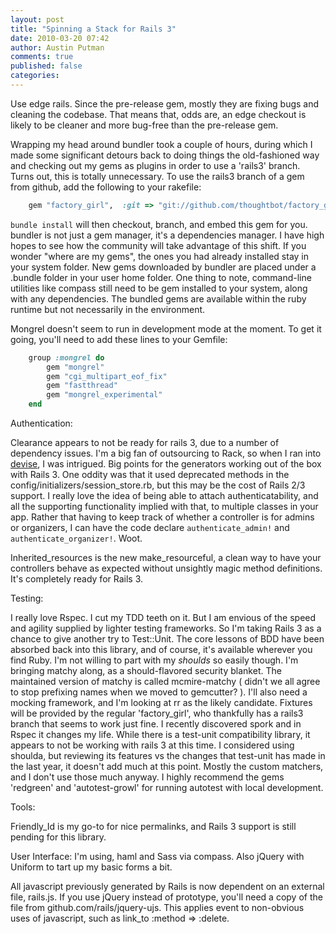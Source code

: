 ```yaml
---
layout: post
title: "Spinning a Stack for Rails 3"
date: 2010-03-20 07:42
author: Austin Putman
comments: true
published: false
categories: 
---
```

Use edge rails.  Since the pre-release gem, mostly they are fixing bugs and cleaning the codebase.  That means that, odds are, an edge checkout is likely to be cleaner and more bug-free than the pre-release gem.

Wrapping my head around bundler took a couple of hours, during which I made some significant detours back to doing things the old-fashioned way and checking out my gems as plugins in order to use a 'rails3' branch.  Turns out, this is totally unnecessary.  To use the rails3 branch of a gem from github, add the following to your rakefile:
``` ruby
	gem "factory_girl",  :git => "git://github.com/thoughtbot/factory_girl.git", :branch => "rails3"
```

`bundle install` will then checkout, branch, and embed this gem for you.  bundler is not just a gem manager, it's a dependencies manager.  I have high hopes to see how the community will take advantage of this shift.
If you wonder "where are my gems", the ones you had already installed stay in your system folder.  New gems downloaded by bundler are placed under a .bundle folder in your user home folder.
One thing to note, command-line utilities like compass still need to be gem installed to your system, along with any dependencies.  The bundled gems are available within the ruby runtime but not necessarily in the environment.

Mongrel doesn't seem to run in development mode at the moment.  To get it going, you'll need to add these lines to your Gemfile:
``` ruby
	group :mongrel do
		gem "mongrel"
		gem "cgi_multipart_eof_fix"
		gem "fastthread"
		gem "mongrel_experimental"
	end
```
Authentication:

Clearance appears to not be ready for rails 3, due to a number of dependency issues.  I'm a big fan of outsourcing to Rack, so when I ran into [devise](http://github.com/plataformatec/devise), I was intrigued.  Big points for the generators working out of the box with Rails 3.  One oddity was that it used deprecated methods in the config/initializers/session_store.rb, but this may be the cost of Rails 2/3 support.  I really love the idea of being able to attach authenticatability, and all the supporting functionality implied with that, to multiple classes in your app.  Rather that having to keep track of whether a controller is for admins or organizers, I can have the code declare `authenticate_admin!` and `authenticate_organizer!`.  Woot.

Inherited_resources is the new make_resourceful, a clean way to have your controllers behave as expected without unsightly magic method definitions.  It's completely ready for Rails 3.


Testing:

I really love Rspec.  I cut my TDD teeth on it.  But I am envious of the speed and agility supplied by lighter testing frameworks.  So I'm taking Rails 3 as a chance to give another try to Test::Unit.  The core lessons of BDD have been absorbed back into this library, and of course, it's available wherever you find Ruby.
I'm not willing to part with my *shoulds* so easily though.  I'm bringing matchy along, as a should-flavored security blanket.  The maintained version of matchy is called mcmire-matchy ( didn't we all agree to stop prefixing names when we moved to gemcutter?  ).  I'll also need a mocking framework, and I'm looking at rr as the likely candidate.  Fixtures will be provided by the regular 'factory_girl', who thankfully has a rails3 branch that seems to work just fine.
I recently discovered spork and in Rspec it changes my life.  While there is a test-unit compatibility library, it appears to not be working with rails 3 at this time.
I considered using shoulda, but reviewing its features vs the changes that test-unit has made in the last year, it doesn't add much at this point.  Mostly the custom matchers, and I don't use those much anyway.
I highly recommend the gems 'redgreen' and 'autotest-growl' for running autotest with local development.  


Tools:

Friendly_Id is my go-to for nice permalinks, and Rails 3 support is still pending for this library.


User Interface:
I'm using, haml and Sass via compass.  Also jQuery with Uniform to tart up my basic forms a bit.

All javascript previously generated by Rails is now dependent on an external file, rails.js.  If you use jQuery instead of prototype, you'll need a copy of the file from github.com/rails/jquery-ujs.  This applies event to non-obvious uses of javascript, such as link_to :method => :delete.

